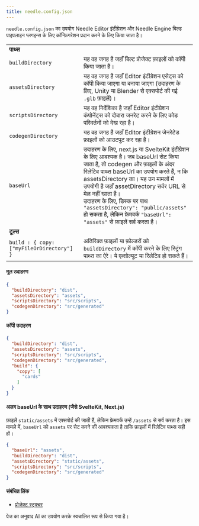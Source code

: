 ```yaml
---
title: needle.config.json
---
```


`needle.config.json` का उपयोग Needle Editor इंटीग्रेशन और Needle Engine बिल्ड पाइपलाइन प्लगइन्स के लिए कॉन्फ़िगरेशन प्रदान करने के लिए किया जाता है।

| | |
| --- | --- |
| **पाथ्स** | |
| `buildDirectory` | यह वह जगह है जहाँ बिल्ट प्रोजेक्ट फ़ाइलों को कॉपी किया जाता है। |
| `assetsDirectory` | यह वह जगह है जहाँ Editor इंटीग्रेशन एसेट्स को कॉपी किया जाएगा या बनाया जाएगा (उदाहरण के लिए, Unity या Blender से एक्सपोर्ट की गई `.glb` फ़ाइलें)। |
| `scriptsDirectory` | यह वह निर्देशिका है जहाँ Editor इंटीग्रेशन कंपोनेंट्स को दोबारा जनरेट करने के लिए कोड परिवर्तनों को देख रहा है। |
| `codegenDirectory` | यह वह जगह है जहाँ Editor इंटीग्रेशन जेनरेटेड फ़ाइलों को आउटपुट कर रहा है। |
| `baseUrl` | उदाहरण के लिए, next.js या SvelteKit इंटीग्रेशन के लिए आवश्यक है। जब baseUrl सेट किया जाता है, तो codegen और फ़ाइलों के अंदर रिलेटिव पाथ्स baseUrl का उपयोग करते हैं, न कि assetsDirectory का। यह उन मामलों में उपयोगी है जहाँ assetDirectory सर्वर URL से मेल नहीं खाता है।<br/>उदाहरण के लिए, डिस्क पर पाथ `"assetsDirectory": "public/assets"` हो सकता है, लेकिन फ्रेमवर्क `"baseUrl": "assets"` से फ़ाइलें सर्व करता है। |
| **टूल्स** | |
| `build : { copy: ["myFileOrDirectory"] }` | अतिरिक्त फ़ाइलों या फ़ोल्डरों को `buildDirectory` में कॉपी करने के लिए स्ट्रिंग पाथ्स का ऐरे। ये एब्सोल्यूट या रिलेटिव हो सकते हैं। |


#### मूल उदाहरण
```json
{
  "buildDirectory": "dist",
  "assetsDirectory": "assets",
  "scriptsDirectory": "src/scripts",
  "codegenDirectory": "src/generated"
}
```

#### कॉपी उदाहरण
```json
{
  "buildDirectory": "dist",
  "assetsDirectory": "assets",
  "scriptsDirectory": "src/scripts",
  "codegenDirectory": "src/generated",
  "build": {
    "copy": [
      "cards"
    ]
  }
}
```

#### अलग baseUrl के साथ उदाहरण (जैसे SvelteKit, Next.js)
फ़ाइलें `static/assets` में एक्सपोर्ट की जाती हैं, लेकिन फ्रेमवर्क उन्हें `/assets` से सर्व करता है। इस मामले में, `baseUrl` को `assets` पर सेट करने की आवश्यकता है ताकि फ़ाइलों में रिलेटिव पाथ्स सही हों।

```json
{
  "baseUrl": "assets",
  "buildDirectory": "dist",
  "assetsDirectory": "static/assets",
  "scriptsDirectory": "src/scripts",
  "codegenDirectory": "src/generated"
}
```

#### संबंधित लिंक
- [प्रोजेक्ट स्ट्रक्चर](../project-structure.md)


पेज का अनुवाद AI का उपयोग करके स्वचालित रूप से किया गया है।